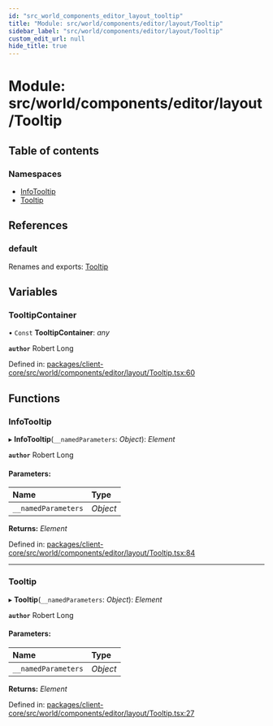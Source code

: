 ```yaml
---
id: "src_world_components_editor_layout_tooltip"
title: "Module: src/world/components/editor/layout/Tooltip"
sidebar_label: "src/world/components/editor/layout/Tooltip"
custom_edit_url: null
hide_title: true
---
```


# Module: src/world/components/editor/layout/Tooltip

## Table of contents

### Namespaces

- [InfoTooltip](src_world_components_editor_layout_tooltip.infotooltip.md)
- [Tooltip](src_world_components_editor_layout_tooltip.tooltip.md)

## References

### default

Renames and exports: [Tooltip](src_world_components_editor_layout_tooltip.md#tooltip)

## Variables

### TooltipContainer

• `Const` **TooltipContainer**: *any*

**`author`** Robert Long

Defined in: [packages/client-core/src/world/components/editor/layout/Tooltip.tsx:60](https://github.com/xr3ngine/xr3ngine/blob/65dfcf39a/packages/client-core/src/world/components/editor/layout/Tooltip.tsx#L60)

## Functions

### InfoTooltip

▸ **InfoTooltip**(`__namedParameters`: *Object*): *Element*

**`author`** Robert Long

#### Parameters:

Name | Type |
:------ | :------ |
`__namedParameters` | *Object* |

**Returns:** *Element*

Defined in: [packages/client-core/src/world/components/editor/layout/Tooltip.tsx:84](https://github.com/xr3ngine/xr3ngine/blob/65dfcf39a/packages/client-core/src/world/components/editor/layout/Tooltip.tsx#L84)

___

### Tooltip

▸ **Tooltip**(`__namedParameters`: *Object*): *Element*

**`author`** Robert Long

#### Parameters:

Name | Type |
:------ | :------ |
`__namedParameters` | *Object* |

**Returns:** *Element*

Defined in: [packages/client-core/src/world/components/editor/layout/Tooltip.tsx:27](https://github.com/xr3ngine/xr3ngine/blob/65dfcf39a/packages/client-core/src/world/components/editor/layout/Tooltip.tsx#L27)
